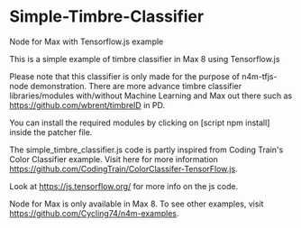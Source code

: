# Simple-Timbre-Classifier
Node for Max with Tensorflow.js example

This is a simple example of timbre classifier in Max 8 using Tensorflow.js

Please note that this classifier is only made for the purpose of n4m-tfjs-node demonstration. There are more advance timbre classifier libraries/modules with/without Machine Learning and Max out there such as https://github.com/wbrent/timbreID in PD.

You can install the required modules by clicking on [script npm install] inside the patcher file.

The simple_timbre_classifier.js code is partly inspired from Coding Train's Color Classifier example. Visit here for more information https://github.com/CodingTrain/ColorClassifer-TensorFlow.js.

Look at https://js.tensorflow.org/ for more info on the js code.

Node for Max is only available in Max 8. To see other examples, visit https://github.com/Cycling74/n4m-examples.


